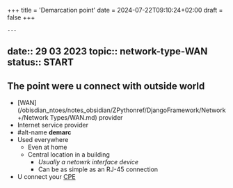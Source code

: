+++
title = 'Demarcation point'
date = 2024-07-22T09:10:24+02:00
draft = false
+++

    ---
date:: 29 03 2023
topic:: network-type-WAN 
status:: START
---

## The point were u connect with outside world 
- [WAN](/obisdian_ntoes/notes_obsidian/ZPythonref/DjangoFramework/Network+/Network Types/WAN.md) provider
- Internet service provider
- #alt-name  **demarc** 
- Used everywhere
	- Even at home 
	- Central location in a building 
		- *Usually a netowrk interface device*
		- Can be as simple as an RJ-45 connection
- U connect your [CPE](/obisdian_ntoes/notes_obsidian/ZPythonref/DjangoFramework/Network+/Phisicall/CPE.md)